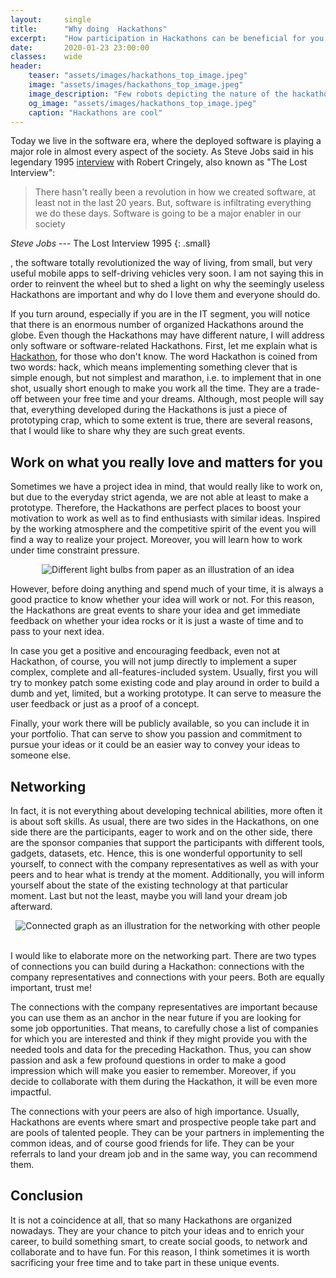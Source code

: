 ```yaml
---
layout:     single
title:      "Why doing  Hackathons"
excerpt:    "How participation in Hackathons can be beneficial for you."
date:       2020-01-23 23:00:00
classes:    wide
header:
    teaser: "assets/images/hackathons_top_image.jpeg"
    image: "assets/images/hackathons_top_image.jpeg"
    image_description: "Few robots depicting the nature of the hackathons"
    og_image: "assets/images/hackathons_top_image.jpeg"
    caption: "Hackathons are cool"
---
```


Today we live in the software era, where the deployed software is playing
a major role in almost every aspect of the society. As Steve Jobs said in
his legendary 1995 <a href="https://www.imdb.com/title/tt2104994/" target="_blank">interview</a>
with  Robert Cringely, also known as  "The Lost Interview":



> There hasn't really been a revolution in how we created software, at least not
in the last 20 years. But, software is infiltrating everything we do these days.
Software is going to be a major enabler in our society

<cite>Steve Jobs</cite> --- The Lost Interview 1995
{: .small}

, the software totally revolutionized the way of living, from small, but very useful
mobile apps to self-driving vehicles very soon. I am not saying this in order to
reinvent the wheel but to shed a light on why the seemingly useless Hackathons are
important and why do I love them and everyone should do.

If you turn around, especially if you are in the IT segment, you will notice that there
is an enormous number of organized Hackathons around the globe. Even though the 
Hackathons may have different nature, I will address only software or software-related
Hackathons. First, let me explain what is [Hackathon](https://en.wikipedia.org/wiki/Hackathon),
for those who don't know. The word Hackathon is coined from two words: hack, which
means implementing something clever that is simple enough, but not simplest and marathon,
i.e. to implement that in one shot, usually short enough to make you work all the time.
They are a trade-off between your free time and your dreams. Although, most people will
say that, everything developed during the Hackathons is just a piece of prototyping crap,
which to some extent is true, there are several reasons, that I would like to share why 
they are such great events.

## Work on what you really love and matters for you

Sometimes we have a project idea in mind, that would really like to work on, but due to
the everyday strict agenda, we are not able at least to make a prototype. Therefore,
the Hackathons are perfect places to boost your motivation to work as well as to find
enthusiasts with similar ideas. Inspired by the working atmosphere and the competitive
spirit of the event you will find a way to realize your project. Moreover, you will 
learn how to work under time constraint pressure.

<center>
<img src="{{ site.url }}{{ site.baseurl }}/assets/images/ideas_image.jpeg" alt="Different light bulbs from paper as an illustration of an idea">
</center>

However, before doing anything and spend much of your time, it is always a good practice
to know whether your idea will work or not. For this reason, the Hackathons are great 
events to share your idea and get immediate feedback on whether your idea rocks or it
is just a waste of time and to pass to your next idea.

In case you get a positive and encouraging feedback, even not at Hackathon, of course,
you will not jump directly to implement a super complex, complete and all-features-included
system. Usually,  first you will try to monkey patch some existing code and play around
in order to build a dumb and yet, limited, but a working prototype. It can serve to measure
the user feedback or just as a proof of a concept.

Finally, your work there will be publicly available, so you can include it in your portfolio.
That can serve to show you passion and commitment to pursue your ideas or it could be an 
easier way to convey your ideas to someone else.

## Networking 

In fact, it is not everything about developing technical abilities, more often it is about
soft skills. As usual, there are two sides in the Hackathons, on one side there are the
participants, eager to work and on the other side, there are the sponsor companies that
support the participants with different tools, gadgets, datasets, etc. Hence, this is one 
wonderful opportunity to sell yourself, to connect with the company representatives as well
as with your peers and to hear what is trendy at the moment. Additionally, you will inform
yourself about the state of the existing technology at that particular moment. Last but
not the least, maybe you will land your dream job afterward.

<center>
<img src="{{ site.url }}{{ site.baseurl }}/assets/images/connections_image.jpeg" alt="Connected graph as an illustration for the networking with other people">
</center><br/>

I would like to elaborate more on the networking part. There are two types of connections
you can build during a Hackathon: connections with the company representatives and 
connections with your peers. Both are equally important, trust me!

The connections with the company representatives are important because you can use them
as an anchor in the near future if you are looking for some job opportunities. That means,
to carefully chose a list of companies for which you are interested and think if they
might provide you with the needed tools and data for the preceding Hackathon. Thus, you can
show passion and ask a few profound questions in order to make a good impression which will
make you easier to remember. Moreover, if you decide to collaborate with them during the
Hackathon, it will be even more impactful.

The connections with your peers are also of high importance. Usually, Hackathons are events
where smart and prospective people take part and are pools of talented people. They can be
your partners in implementing the common ideas, and of course good friends for life. They can
be your referrals to land your dream job and in the same way, you can recommend them.

## Conclusion

It is not a coincidence at all, that so many Hackathons are organized nowadays. They are your
chance to pitch your ideas and to enrich your career, to build something smart, to create
social goods, to network and collaborate and to have fun. For this reason, I think sometimes
it is worth sacrificing your free time and to take part in these unique events.